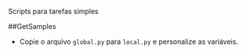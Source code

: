 Scripts para tarefas simples

##GetSamples
* Copie o arquivo `global.py` para `local.py` e personalize as variáveis.
